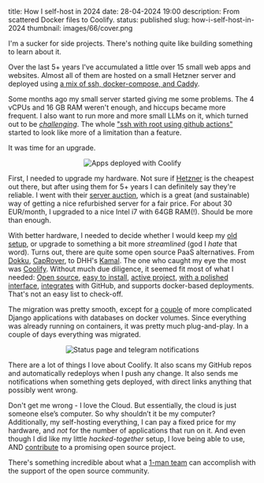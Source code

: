 title: How I self-host in 2024
date: 28-04-2024 19:00
description: From scattered Docker files to Coolify. 
status: published
slug: how-i-self-host-in-2024
thumbnail: images/66/cover.png

I'm a sucker for side projects. There's nothing quite like building something to learn about it.

Over the last 5+ years I've accumulated a little over 15 small web apps and websites. Almost all of them are hosted on a small Hetzner server and deployed using [a mix of ssh, docker-compose, and Caddy]({filename}/posts/41-down-from-the-cloud.md). 

Some months ago my small server started giving me some problems. The 4 vCPUs and 16 GB RAM weren't enough, and hiccups became more frequent. I also want to run more and more small LLMs on it, which turned out to be _[challenging](https://github.com/duarteocarmo/lusiaidas/blob/master/app.py#L1)_. The whole ["ssh with root using github actions"](https://github.com/duarteocarmo/governosombra/blob/master/.github/workflows/workflow.yml) started to look like more of a limitation than a feature. 

It was time for an upgrade.

<center>
<img src="{static}/images/66/apps.png" alt="Apps deployed with Coolify" style="max-width:100%;border-radius: 2px">
</center>

First, I needed to upgrade my hardware. Not sure if [Hetzner](https://www.hetzner.com/) is the cheapest out there, but after using them for 5+ years I can definitely say they're reliable. I went with their [server auction](https://www.hetzner.com/sb), which is a great (and sustainable) way of getting a nice refurbished server for a fair price. For about 30 EUR/month, I upgraded to a nice Intel i7 with 64GB RAM(!). Should be more than enough.

With better hardware, I needed to decide whether I would keep my [old setup]({filename}/posts/41-down-from-the-cloud.md), or upgrade to something a bit more _streamlined_ (god I _hate_ that word). Turns out, there are quite some open source PaaS alternatives. From [Dokku](https://dokku.com/), [CapRover](https://caprover.com/), to DHH's [Kamal](https://kamal-deploy.org/). The one who caught my eye the most was [Coolify](https://coolify.io/). Without much due diligence, it seemed fit most of what I needed: [Open source](https://github.com/coollabsio/coolify), [easy to install](https://coolify.io/docs/installation), [active project](https://github.com/coollabsio/coolify/commits/main/), [with a polished interface](https://coolify.io/docs/screenshots), [integrates](https://coolify.io/docs/knowledge-base/git/github/integration) with GitHub, and supports docker-based deployments. That's not an easy list to check-off.

The migration was pretty smooth, except for [a](https://aicoverlettercreator.com/) [couple](https://infrequent.app/) of more complicated Django applications with databases on docker volumes. Since everything was already running on containers, it was pretty much plug-and-play. In a couple of days everything was migrated. 

<center>
<img src="{static}/images/66/kuma.png" alt="Status page and telegram notifications" style="max-width:100%;border-radius: 2px">
</center>

There are a lot of things I love about Coolify. It also scans my GitHub repos and automatically redeploys when I push any change. It also sends me notifications when something gets deployed, with direct links anything that possibly went wrong. 

Don't get me wrong - I love the Cloud. But essentially, the cloud is just someone else’s computer. So why shouldn’t it be my computer? Additionally, my self-hosting everything, I can pay a fixed price for my hardware, and _not_ for the number of applications that run on it. And even though I did like my little _hacked-together_ setup, I love being able to use, AND [contribute](https://github.com/coollabsio/coolify/pull/2028) to a promising open source project. 

There's something incredible about what a [1-man team](https://github.com/andrasbacsai) can accomplish with the support of the open source community.
